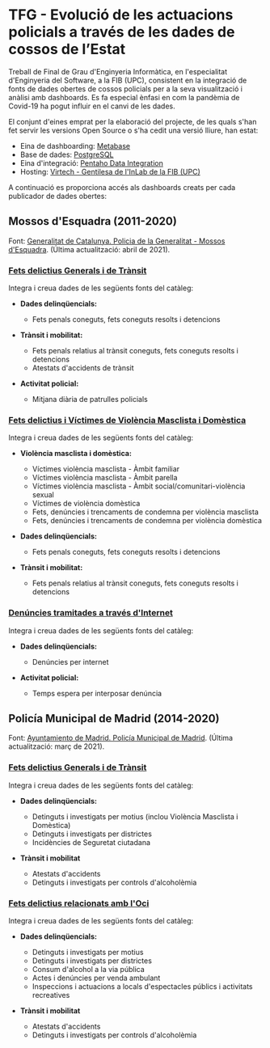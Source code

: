 # TFG - Evolució de les actuacions policials a través de les dades de cossos de l’Estat
Treball de Final de Grau d'Enginyeria Informàtica, en l'especialitat d'Enginyeria del Software, a la FIB (UPC), consistent en la integració de fonts de dades obertes de cossos policials per a la seva visualització i anàlisi amb dashboards. Es fa especial ènfasi en com la pandèmia de Covid-19 ha pogut influir en el canvi de les dades.

El conjunt d'eines emprat per la elaboració del projecte, de les quals s'han fet servir les versions Open Source o s'ha cedit una versió lliure, han estat:
- Eina de dashboarding: [Metabase](https://www.metabase.com/)
- Base de dades: [PostgreSQL](https://www.postgresql.org/)
- Eina d'integració: [Pentaho Data Integration](https://sourceforge.net/projects/pentaho/files/Data%20Integration/)
- Hosting: [Virtech - Gentilesa de l'InLab de la FIB (UPC)](https://inlab.fib.upc.edu/es/servicio-de-cloud-docente-de-la-fib-virtech)


A continuació es proporciona accés als dashboards creats per cada publicador de dades obertes:

## Mossos d'Esquadra (2011-2020)
Font: [Generalitat de Catalunya. Policia de la Generalitat - Mossos d'Esquadra](https://mossos.gencat.cat/ca/els_mossos_desquadra/indicadors_i_qualitat/dades_obertes/). (Última actualització: abril de 2021).
### [Fets delictius Generals i de Trànsit](http://nattech.fib.upc.edu:40340/public/dashboard/00624afd-da5e-4e01-b330-a2eed434606f#theme=night)
Integra i creua dades de les següents fonts del catàleg:
- **Dades delinqüencials:**
  - Fets penals coneguts, fets coneguts resolts i detencions

- **Trànsit i mobilitat:**
  - Fets penals relatius al trànsit coneguts, fets coneguts resolts i detencions
  - Atestats d'accidents de trànsit

- **Activitat policial:**
  - Mitjana diària de patrulles policials

### [Fets delictius i Víctimes de Violència Masclista i Domèstica](http://nattech.fib.upc.edu:40340/public/dashboard/7165af45-a3cb-4639-973f-81f8f25470af#theme=night)
Integra i creua dades de les següents fonts del catàleg:
- **Violència masclista i domèstica:**
  - Víctimes violència masclista - Àmbit familiar
  - Víctimes violència masclista - Àmbit parella
  - Víctimes violència masclista - Àmbit social/comunitari-violència sexual
  - Víctimes de violència domèstica
  - Fets, denúncies i trencaments de condemna per violència masclista
  - Fets, denúncies i trencaments de condemna per violència domèstica

- **Dades delinqüencials:**
  - Fets penals coneguts, fets coneguts resolts i detencions

- **Trànsit i mobilitat:**
  - Fets penals relatius al trànsit coneguts, fets coneguts resolts i detencions

### [Denúncies tramitades a través d'Internet](http://nattech.fib.upc.edu:40340/public/dashboard/e97c26b2-d884-4154-878d-09620ba91e04#theme=night)
Integra i creua dades de les següents fonts del catàleg:
- **Dades delinqüencials:**
  - Denúncies per internet

- **Activitat policial:**
  - Temps espera per interposar denúncia

## Policía Municipal de Madrid (2014-2020)
Font: [Ayuntamiento de Madrid. Policía Municipal de Madrid](https://datos.madrid.es/sites/v/index.jsp?vgnextoid=bffff1d2a9fdb410VgnVCM2000000c205a0aRCRD&vgnextchannel=374512b9ace9f310VgnVCM100000171f5a0aRCRD). (Última actualització: març de 2021).
### [Fets delictius Generals i de Trànsit](http://nattech.fib.upc.edu:40340/public/dashboard/37d1a7f4-5b69-4af8-9f10-ec449ae21ffc#theme=night)
Integra i creua dades de les següents fonts del catàleg:
- **Dades delinqüencials:**
  - Detinguts i investigats per motius (inclou Violència Masclista i Domèstica)
  - Detinguts i investigats per districtes
  - Incidències de Seguretat ciutadana

- **Trànsit i mobilitat**
  - Atestats d'accidents
  - Detinguts i investigats per controls d'alcoholèmia

### [Fets delictius relacionats amb l'Oci](http://nattech.fib.upc.edu:40340/public/dashboard/e90c4c77-8aae-4be7-9085-3c26414e280d#theme=night)
Integra i creua dades de les següents fonts del catàleg:
- **Dades delinqüencials:**
  - Detinguts i investigats per motius
  - Detinguts i investigats per districtes
  - Consum d'alcohol a la via pública
  - Actes i denúncies per venda ambulant
  - Inspeccions i actuacions a locals d'espectacles públics i activitats recreatives

- **Trànsit i mobilitat**
  - Atestats d'accidents
  - Detinguts i investigats per controls d'alcoholèmia
